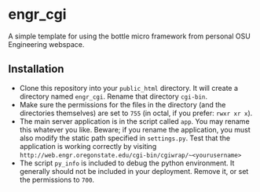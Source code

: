 # engr_cgi
A simple template for using the bottle micro framework from personal OSU Engineering webspace.

## Installation
* Clone this repository into your `public_html` directory. It will create a directory named `engr_cgi`. Rename that directory `cgi-bin`.
* Make sure the permissions for the files in the directory (and the directories themselves) are set to `755` (in octal, if you prefer: `rwxr xr x`).
* The main server application is in the script called `app`. You may rename this whatever you like. Beware; if you rename the application, you must also modify the static path specified in `settings.py`. Test that the application is working correctly by visiting `http://web.engr.oregonstate.edu/cgi-bin/cgiwrap/~<yourusername>`
* The script `py_info` is included to debug the python environment. It generally should not be included in your deployment. Remove it, or set the permissions to `700`.